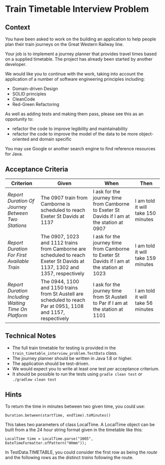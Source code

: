# Train Timetable Interview Problem

## Context
You have been asked to work on the building an application to help people plan their train journeys on the Great Western Railway line.

Your job is to implement a journey planner that provides travel times based on a supplied timetable.  The project has already been started by another developer.

We would like you to continue with the work, taking into account the application of a number of software engineering principles including:

* Domain-driven Design
* SOLID principles
* CleanCode
* Red-Green Refactoring

As well as adding tests and making them pass, please see this as an oppotunity to: 

*  refactor the code to improve legibility and maintainability
*  refactor the code to improve the model of the data to be more object-oriented and domain specific

You may use Google or another search engine to find reference resources for Java.
 
## Acceptance Criteria
|Criterion|Given|When|Then|
|---|-----|----|----|
|*Report Duration Of Journey Between Two Stations*|The 0907 train from Camborne is scheduled to reach Exeter St Davids at 1137|I ask for the journey time from Camborne to Exeter St Davids if I am at the station at 0907|I am told it will take 150 minutes|
|*Report Duration For First Available Train*|The 0907, 1023 and 1112 trains from Camborne are scheduled to reach Exeter St Davids at 1137, 1302 and 1357, respectively|I ask for the journey time from Camborne to Exeter St Davids if I am at the station at 1023|I am told it will take 159 minutes|
|*Report Duration Including Waiting Time On Platform*|The 0944, 1100 and 1150 trains from St Austell are scheduled to reach Par at 0951, 1108 and 1157, respectively|I ask for the journey time from St Austell to Par if I am at the station at 1101|I am told it will take 56 minutes|

## Technical Notes
* The full train timetable for testing is provided in the `train_timetable_interview_problem.TestData` class.
* The journey planner should be written in Java 1.8 or higher.
* The application should be test-driven.
* We would expect you to write at least one test per acceptance criterium.
* It should be possible to run the tests using `gradle clean test` or `./gradlew clean test`

## Hints

To return the time in minutes between two given time, you could use:

```Duration.between(startTime, endTime).toMinutes()```

This takes two parameters of class LocalTime.  A LocalTime object can be built from a the 24 hour string format
given in the timetable like this:

```LocalTime time = LocalTime.parse("1005", DateTimeFormatter.ofPattern("HHmm"));```

In TestData.TIMETABLE, you could consider the first row as being the _route_ and the following rows as the 
distinct _trains_ following the route.
